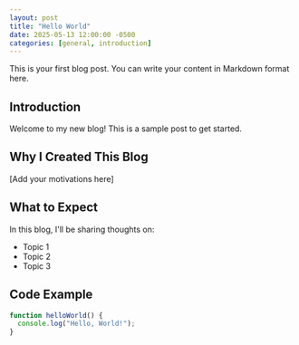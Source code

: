 ```yaml
---
layout: post
title: "Hello World"
date: 2025-05-13 12:00:00 -0500
categories: [general, introduction]
---
```


This is your first blog post. You can write your content in Markdown format here.

## Introduction

Welcome to my new blog! This is a sample post to get started.

## Why I Created This Blog

[Add your motivations here]

## What to Expect

In this blog, I'll be sharing thoughts on:

- Topic 1
- Topic 2
- Topic 3

## Code Example

```javascript
function helloWorld() {
  console.log("Hello, World!");
}